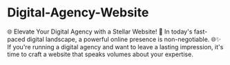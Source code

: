# Digital-Agency-Website
 🌐 Elevate Your Digital Agency with a Stellar Website! 🚀  In today's fast-paced digital landscape, a powerful online presence is non-negotiable. 🌐✨ If you're running a digital agency and want to leave a lasting impression, it's time to craft a website that speaks volumes about your expertise.
